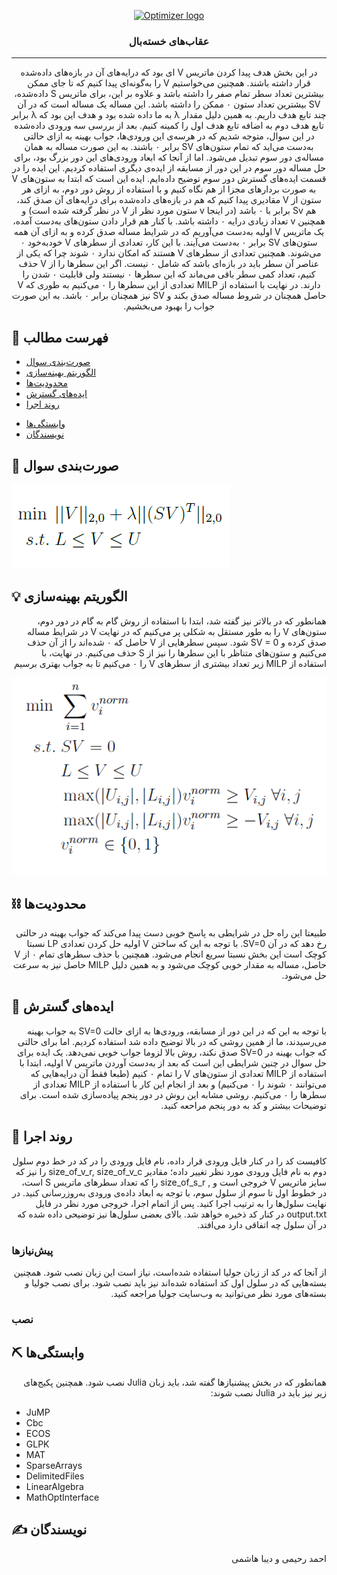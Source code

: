<p align="center">
  <a href="" rel="noopener">
 <img src="http://optimizer.math.sharif.edu/wp-content/uploads/2021/02/optimizer.png" alt="Optimizer logo"></a>
</p>
<h3 align="center">عقاب‌های خسته‌بال</h3>

---

<div dir = "rtl">
<p align="center"> در این بخش هدف پیدا کردن ماتریس
  V
  ای بود که درایه‌های آن در بازه‌های داده‌شده قرار داشته باشند. همچنین می‌خواستیم 
  V
  را به‌گونه‌ای پیدا کنیم که تا جای ممکن بیشترین تعداد سطر تمام صفر را داشته باشد و علاوه بر این، برای ماتریس S داده‌شده، SV بیشترین تعداد ستون ۰ ممکن را داشته باشد.
  این مساله یک مساله است که در آن چند تابع هدف داریم. به همین دلیل مقدار λ به ما داده شده بود و هدف این بود که λ برابر تابع هدف دوم به اضافه تابع هدف اول را کمینه کنیم.  
  بعد از بررسی سه ورودی داده‌شده در این سوال، متوجه شدیم که در هرسه‌ی این ورودی‌ها، جواب بهینه به ازای حالتی به‌دست می‌اید که تمام ستون‌های SV برابر ۰ باشند. به این صورت مساله به همان مساله‌ی دور سوم تبدیل می‌شود. اما از آنجا که ابعاد ورودی‌های این دور بزرگ بود، برای حل مساله دور سوم در این دور از مسابقه از ایده‌ی دیگری استفاده کردیم. این ایده را در قسمت ایده‌های گسترش دور سوم توضیح داده‌ایم. ایده این است که ابتدا به ستون‌های V به صورت بردارهای مجزا از هم نگاه کنیم و با استفاده از روش دور دوم، به ازای هر ستون از V مقادیری پیدا کنیم که هم در بازه‌های داده‌شده برای درایه‌های آن صدق کند، هم Sv برابر با ۰ باشد (در اینجا v ستون مورد نظر از V در نظر گرفته شده است) و همچنین v تعداد زیادی درایه ۰ داشته باشد.  
 با کنار هم قرار دادن ستون‌های به‌دست آمده، یک ماتریس V اولیه به‌دست می‌آوریم که در شرایط مساله صدق کرده و به ازای آن همه ستون‌های SV برابر ۰ به‌دست می‌آیند. با این کار، تعدادی از سطرهای V خودبه‌خود ۰ می‌شوند. همچنین تعدادی از سطرهای V هستند که امکان ندارد ۰ شوند چرا که یکی از عناصر آن سطر باید در بازه‌ای باشد که شامل ۰ نیست. اگر این سطرها را از V حذف کنیم، تعداد کمی سطر باقی می‌ماند که این سطرها ۰ نیستند ولی قابلیت ۰ شدن را دارند. در نهایت با استفاده از MILP تعدادی از این سطرها را ۰ می‌کنیم به طوری که V حاصل همچنان در شروط مساله صدق بکند و SV نیز همچنان برابر ۰ باشد. به این صورت جواب را بهبود می‌بخشیم. 
    <br> 
</p>
 </div>

## 📝 فهرست مطالب
- [صورت‌بندی سوال](#problem_statement)
- [الگوریتم بهینه‌سازی](#idea)
- [محدودیت‌ها](#limitations)
- [ایده‌های گسترش](#future_scope)
- [روند اجرا](#getting_started)
<!--- - [نحوه استفاده](#usage) --->
- [وابستگی‌ها](#tech_stack)
- [نویسندگان](#authors)
<!--- - [قدردانی](#acknowledgments) --->

## 🧐 صورت‌بندی سوال <a name = "problem_statement"></a>
![main_problem](https://github.com/AhmadRHM/Optimizer2021_Round4/blob/main/images/main_problem.png)

## 💡 الگوریتم بهینه‌سازی <a name = "idea"></a>
<div dir = "rtl">
 همانطور که در بالاتر نیز گفته شد، ابتدا با استفاده از روش گام به گام در دور دوم، ستون‌های V را به طور مستقل به شکلی پر می‌کنیم که در نهایت V در شرایط مساله صدق کرده و SV = 0 شود. سپس سطرهایی از V حاصل که ۰ شده‌اند را از آن حذف می‌کنیم و ستون‌های متناظر با این سطرها را نیز از S حذف می‌کنیم. در نهایت، با استفاده از MILP زیر تعداد بیشتری از سطرهای V را ۰ می‌کنیم تا به جواب بهتری برسیم  
  
![l0_problem](https://github.com/AhmadRHM/Optimizer2021_Round4/blob/main/images/MILP_problem.png)    
</div>

## ⛓️ محدودیت‌ها <a name = "limitations"></a>
  <div dir = "rtl">
  طبیعتا این راه حل در شرایطی به پاسخ خوبی دست پیدا می‌کند که جواب بهینه در حالتی رخ دهد که در آن SV=0. با توجه به این که ساختن V اولیه حل کردن تعدادی LP نسبتا کوچک است این بخش نسبتا سریع انجام می‌شود. همچنین با حذف سطرهای تمام ۰ از V حاصل، مساله به مقدار خوبی کوچک می‌شود و به همین دلیل MILP حاصل نیز به سرعت حل می‌شود. 
  </div>
  
## 🚀 ایده‌های گسترش <a name = "future_scope"></a>
<div dir = "rtl">
با توجه به این که در این دور از مسابقه، ورودی‌ها به ازای حالت SV=0 به جواب بهینه می‌رسیدند، ما از همین روشی که در بالا توضیح داده شد استفاده کردیم. اما برای حالتی که جواب بهینه در SV=0 صدق نکند، روش بالا لزوما جواب خوبی نمی‌دهد. یک ایده برای حل سوال در چنین شرایطی این است که بعد از به‌دست آوردن ماتریس V اولیه، ابتدا با استفاده از MILP تعدادی از ستون‌های V را تمام ۰ کنیم (طبعا فقط آن درایه‌هایی که می‌توانند ۰ شوند را ۰ می‌کنیم) و بعد از انجام این کار با استفاده از MILP تعدادی از سطرها را ۰ می‌کنیم. روشی مشابه این روش در دور پنجم پیاده‌سازی شده است. برای توضیحات بیشتر و کد به دور پنجم مراحعه کنید. 
</div>

## 🏁 روند اجرا <a name = "getting_started"></a>
<div dir = "rtl">
کافیست کد را در کنار فایل ورودی قرار داده، نام فایل ورودی را در کد در خط دوم سلول دوم به نام فایل ورودی مورد نظر تغییر داده؛ مقادیر size_of_v_r, size_of_v_c  را نیز که سایز ماتریس V خروجی است و , size_of_s_r را که تعداد سطرهای ماتریس S است، در خطوط اول تا سوم از سلول سوم، با توجه به ابعاد داده‌ی ورودی به‌روزرسانی کنید. در نهایت سلول‌ها را به ترتیب اجرا کنید. پس از اتمام اجرا، خروجی مورد نظر در فایل output.txt در کنار کد ذخیره خواهد شد.
بالای بعضی سلول‌ها نیز توضیحی داده شده که در آن سلول چه اتفاقی دارد می‌افتد.
</div>

### پیش‌نیازها
<div dir = "rtl">
  از آنجا که در کد از زبان جولیا استفاده شده‌است، نیاز است این زبان نصب شود. همچنین بسته‌هایی که در سلول اول کد استفاده شده‌اند نیز باید نصب شود. برای نصب جولیا و بسته‌های مورد نظر می‌توانید به وب‌سایت جولیا مراجعه کنید.
  </div>

### نصب

## ⛏️ وابستگی‌ها <a name = "tech_stack"></a>
<div dir = "rtl">
همانطور که در بخش پیشنیازها گفته شد، باید زبان Julia نصب شود.
  همچنین پکیج‌های زیر نیز باید در Julia نصب شوند:
</div>
  
  
* JuMP
* Cbc
* ECOS
* GLPK
* MAT
* SparseArrays
* DelimitedFiles 
* LinearAlgebra
* MathOptInterface

## ✍️ نویسندگان <a name = "authors"></a>
<div dir = "rtl">
 احمد رحیمی و دیبا هاشمی
</div>
<!---## 🎉 قدردانی <a name = "acknowledgments"></a>
تشکر از هر کسی که به نحوی در گسترش این کد به شما کمک کرده است
--->
